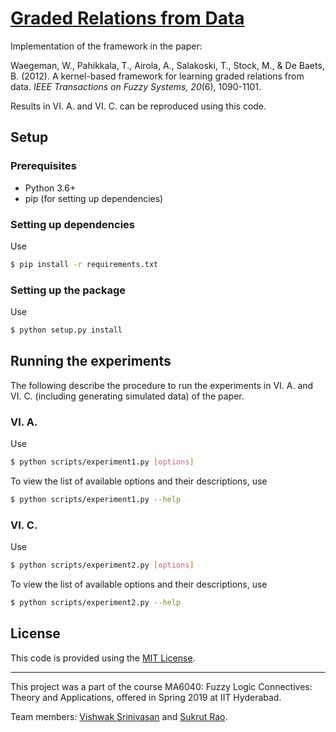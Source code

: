 # [Graded Relations from Data](https://github.com/vishwakftw/Graded-Relations-From-Data)

Implementation of the framework in the paper:

Waegeman, W., Pahikkala, T., Airola, A., Salakoski, T., Stock, M., & De Baets, B. (2012). A kernel-based framework for learning graded relations from data. _IEEE Transactions on Fuzzy Systems, 20_(6), 1090-1101.

Results in VI. A. and VI. C. can be reproduced using this code.

## Setup
### Prerequisites
* Python 3.6+
* pip (for setting up dependencies)

### Setting up dependencies
Use
```bash
$ pip install -r requirements.txt
```
### Setting up the package
Use
```bash
$ python setup.py install
```

## Running the experiments
The following describe the procedure to run the experiments in VI. A. and VI. C. (including generating simulated data) of the paper.

### VI. A.
Use
```bash
$ python scripts/experiment1.py [options]
```

To view the list of available options and their descriptions, use
```bash
$ python scripts/experiment1.py --help
```

### VI. C.
Use
```bash
$ python scripts/experiment2.py [options]
```

To view the list of available options and their descriptions, use
```bash
$ python scripts/experiment2.py --help
```

## License
This code is provided using the [MIT License](LICENSE).

---
This project was a part of the course MA6040: Fuzzy Logic Connectives: Theory and Applications, offered in Spring 2019 at IIT Hyderabad.

Team members: [Vishwak Srinivasan](https://vishwakftw.github.io) and [Sukrut Rao](https://sukrutrao.github.io).